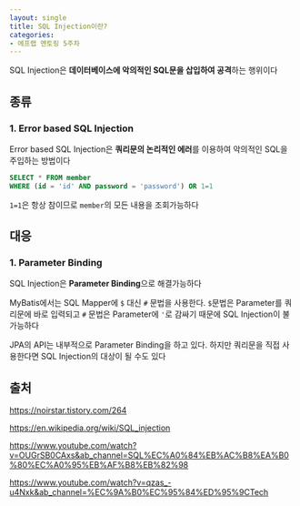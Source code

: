 ```yaml
---
layout: single
title: SQL Injection이란?
categories:
- 에프랩 멘토링 5주차
---
```


SQL Injection은 **데이터베이스에 악의적인 SQL문을 삽입하여 공격**하는 행위이다



## 종류

### 1. Error based SQL Injection

Error based SQL Injection은 **쿼리문의 논리적인 에러**를 이용하여 악의적인 SQL을 주입하는 방법이다

```sql
SELECT * FROM member
WHERE (id = 'id' AND password = 'password') OR 1=1
```

`1=1`은 항상 참이므로 `member`의 모든 내용을 조회가능하다



## 대응

### 1. Parameter Binding

SQL Injection은 **Parameter Binding**으로 해결가능하다

MyBatis에서는 SQL Mapper에 `$` 대신  `#` 문법을 사용한다. `$`문법은 Parameter를 쿼리문에 바로 입력되고 `#` 문법은 Parameter에 `'`로 감싸기 때문에 SQL Injection이 불가능하다

JPA의 API는 내부적으로 Parameter Binding을 하고 있다. 하지만 쿼리문을 직접 사용한다면 SQL Injection의 대상이 될 수도 있다



## 출처

https://noirstar.tistory.com/264

https://en.wikipedia.org/wiki/SQL_injection

https://www.youtube.com/watch?v=OUGrSB0CAxs&ab_channel=SQL%EC%A0%84%EB%AC%B8%EA%B0%80%EC%A0%95%EB%AF%B8%EB%82%98

https://www.youtube.com/watch?v=qzas_-u4Nxk&ab_channel=%EC%9A%B0%EC%95%84%ED%95%9CTech
